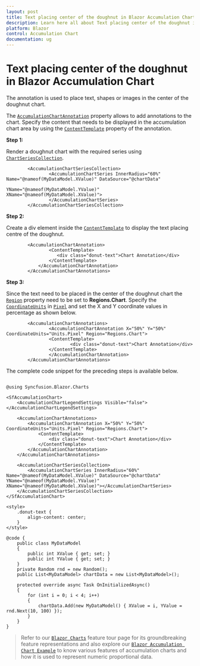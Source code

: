 ```yaml
---
layout: post
title: Text placing center of the doughnut in Blazor Accumulation Chart | Syncfusion
description: Learn here all about Text placing center of the doughnut in Syncfusion Blazor Accumulation Chart component and more.
platform: Blazor
control: Accumulation Chart
documentation: ug
---
```


# Text placing center of the doughnut in Blazor Accumulation Chart

The annotation is used to place text, shapes or images in the center of the doughnut chart.

The [`AccumulationChartAnnotation`](https://help.syncfusion.com/cr/blazor/Syncfusion.Blazor.Charts.AccumulationChartAnnotation.html) property allows to add annotations to the chart. Specify the content that needs to be displayed in the accumulation chart area by using the [`ContentTemplate`](https://help.syncfusion.com/cr/blazor/Syncfusion.Blazor.Charts.AccumulationChartAnnotation.html#Syncfusion_Blazor_Charts_AccumulationChartAnnotation_ContentTemplate) property of the annotation.

**Step 1:**

Render a doughnut chart with the required series using [`ChartSeriesCollection`](https://help.syncfusion.com/cr/blazor/Syncfusion.Blazor.Charts.ChartSeriesCollection.html).

```razor
        <AccumulationChartSeriesCollection>
                <AccumulationChartSeries InnerRadius="60%" Name="@nameof(MyDataModel.XValue)" DataSource="@chartData" 
                                        YName="@nameof(MyDataModel.YValue)" XName="@nameof(MyDataModel.XValue)">
                </AccumulationChartSeries>
        </AccumulationChartSeriesCollection>
```

**Step 2:**

Create a div element inside the [`ContentTemplate`](https://help.syncfusion.com/cr/blazor/Syncfusion.Blazor.Charts.AccumulationChartAnnotation.html#Syncfusion_Blazor_Charts_AccumulationChartAnnotation_ContentTemplate) to display the text placing centre of the doughnut.

```razor
        <AccumulationChartAnnotation>
                <ContentTemplate>
                   <div class="donut-text">Chart Annotation</div>
                </ContentTemplate>
            </AccumulationChartAnnotation>
        </AccumulationChartAnnotations>
```

**Step 3:**

Since the text need to be placed in the center of the doughnut chart the [`Region`](https://help.syncfusion.com/cr/blazor/Syncfusion.Blazor.Charts.AccumulationChartAnnotation.html#Syncfusion_Blazor_Charts_AccumulationChartAnnotation_Region) property need to be set to **Regions.Chart**. Specify the [`CoordinateUnits`](https://help.syncfusion.com/cr/blazor/Syncfusion.Blazor.Charts.AccumulationChartAnnotation.html#Syncfusion_Blazor_Charts_AccumulationChartAnnotation_CoordinateUnits) in [`Pixel`](https://help.syncfusion.com/cr/blazor/Syncfusion.Blazor.Charts.Units.html#Syncfusion_Blazor_Charts_Units_Pixel) and set the X and Y coordinate values in percentage as shown below.

```razor
        <AccumulationChartAnnotations>
                <AccumulationChartAnnotation X="50%" Y="50%" CoordinateUnits="Units.Pixel" Region="Regions.Chart">
                <ContentTemplate>
                        <div class="donut-text">Chart Annotation</div>
                </ContentTemplate>
                </AccumulationChartAnnotation>
        </AccumulationChartAnnotations>
```
The complete code snippet for the preceding steps is available below.

```cshtml 

@using Syncfusion.Blazor.Charts

<SfAccumulationChart>
    <AccumulationChartLegendSettings Visible="false"></AccumulationChartLegendSettings>

    <AccumulationChartAnnotations>
        <AccumulationChartAnnotation X="50%" Y="50%" CoordinateUnits="Units.Pixel" Region="Regions.Chart">
            <ContentTemplate>
                <div class="donut-text">Chart Annotation</div>
            </ContentTemplate>
        </AccumulationChartAnnotation>
    </AccumulationChartAnnotations>

    <AccumulationChartSeriesCollection>
        <AccumulationChartSeries InnerRadius="60%" Name="@nameof(MyDataModel.XValue)" DataSource="@chartData" YName="@nameof(MyDataModel.YValue)" XName="@nameof(MyDataModel.XValue)"></AccumulationChartSeries>
    </AccumulationChartSeriesCollection>
</SfAccumulationChart>

<style>
    .donut-text {
        align-content: center;
    }
</style>

@code {
    public class MyDataModel
    {
        public int XValue { get; set; }
        public int YValue { get; set; }
    }
    private Random rnd = new Random();
    public List<MyDataModel> chartData = new List<MyDataModel>();

    protected override async Task OnInitializedAsync()
    {
        for (int i = 0; i < 4; i++)
        {
            chartData.Add(new MyDataModel() { XValue = i, YValue = rnd.Next(10, 100) });
        }
    }
}

```

> Refer to our [`Blazor Charts`](https://www.syncfusion.com/blazor-components/blazor-charts) feature tour page for its groundbreaking feature representations and also explore our [`Blazor Accumulation Chart Example`](https://blazor.syncfusion.com/demos/chart/pie?theme=bootstrap4) to know various features of accumulation charts and how it is used to represent numeric proportional data.